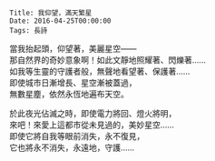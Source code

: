     Title: 我仰望，滿天繁星
    Date: 2016-04-25T00:00:00
    Tags: 長詩

當我抬起頭，仰望著，美麗星空——  
那自然界的奇妙意象啊！如此文靜地照耀著、閃爍著……  
如我等生靈的守護者般，無聲地看望著、保護著……  
即使城市日漸增長、星空漸被蓋過，  
無數星塵，依然永恆地遍布天空。  

於此夜光佔滅之時，即使電力將回、燈火將明，  
來吧！來愛上這都市從未見過的，美妙星空……  
即使它將自我等眼前消失，永不復見，  
它也將永不消失，永遠地，守護……  
